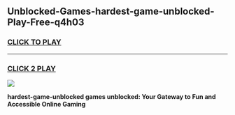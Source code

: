 
## Unblocked-Games-hardest-game-unblocked-Play-Free-q4h03
<h3>
<a href="https://premium76.site?title=hardest-game-unblocked&ref=18A">CLICK TO PLAY</a></h3>
<hr>

<h3>
<a href="https://premium76.site?title=hardest-game-unblocked&ref=18A">CLICK 2 PLAY</a>
  
</h3>

<a href="https://premium76.site?title=hardest-game-unblocked&ref=18A"><img src="https://clearcache.store/games.png"></a>


**hardest-game-unblocked games unblocked: Your Gateway to Fun and Accessible Online Gaming**
